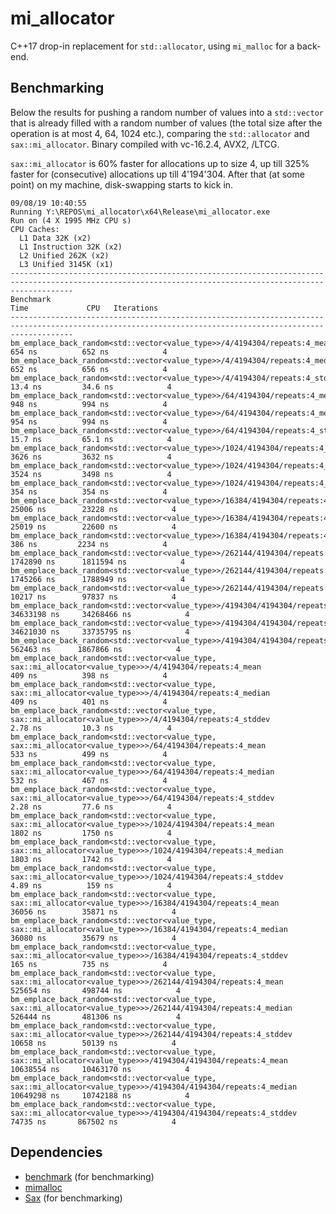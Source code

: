 
# mi_allocator

C++17 drop-in replacement for `std::allocator`, using `mi_malloc` for a back-end.


## Benchmarking

Below the results for pushing a random number of values into a `std::vector` that is already filled with a random number of values (the total size after the operation is at most 4, 64, 1024 etc.), comparing the `std::allocator` and `sax::mi_allocator`. Binary compiled with vc-16.2.4, AVX2, /LTCG.

`sax::mi_allocator` is 60% faster for allocations up to size 4, up till 325% faster for (consecutive) allocations up till 4'194'304. After that (at some point) on my machine, disk-swapping starts to kick in.

    09/08/19 10:40:55
    Running Y:\REPOS\mi_allocator\x64\Release\mi_allocator.exe
    Run on (4 X 1995 MHz CPU s)
    CPU Caches:
      L1 Data 32K (x2)
      L1 Instruction 32K (x2)
      L2 Unified 262K (x2)
      L3 Unified 3145K (x1)
    ----------------------------------------------------------------------------------------------------------------------------------------------------------
    Benchmark                                                                                                                Time             CPU   Iterations
    ----------------------------------------------------------------------------------------------------------------------------------------------------------
    bm_emplace_back_random<std::vector<value_type>>/4/4194304/repeats:4_mean                                               654 ns          652 ns            4
    bm_emplace_back_random<std::vector<value_type>>/4/4194304/repeats:4_median                                             652 ns          656 ns            4
    bm_emplace_back_random<std::vector<value_type>>/4/4194304/repeats:4_stddev                                            13.4 ns         34.6 ns            4
    bm_emplace_back_random<std::vector<value_type>>/64/4194304/repeats:4_mean                                              948 ns          994 ns            4
    bm_emplace_back_random<std::vector<value_type>>/64/4194304/repeats:4_median                                            954 ns          994 ns            4
    bm_emplace_back_random<std::vector<value_type>>/64/4194304/repeats:4_stddev                                           15.7 ns         65.1 ns            4
    bm_emplace_back_random<std::vector<value_type>>/1024/4194304/repeats:4_mean                                           3626 ns         3632 ns            4
    bm_emplace_back_random<std::vector<value_type>>/1024/4194304/repeats:4_median                                         3524 ns         3498 ns            4
    bm_emplace_back_random<std::vector<value_type>>/1024/4194304/repeats:4_stddev                                          354 ns          354 ns            4
    bm_emplace_back_random<std::vector<value_type>>/16384/4194304/repeats:4_mean                                         25006 ns        23228 ns            4
    bm_emplace_back_random<std::vector<value_type>>/16384/4194304/repeats:4_median                                       25019 ns        22600 ns            4
    bm_emplace_back_random<std::vector<value_type>>/16384/4194304/repeats:4_stddev                                         386 ns         2234 ns            4
    bm_emplace_back_random<std::vector<value_type>>/262144/4194304/repeats:4_mean                                      1742890 ns      1811594 ns            4
    bm_emplace_back_random<std::vector<value_type>>/262144/4194304/repeats:4_median                                    1745266 ns      1788949 ns            4
    bm_emplace_back_random<std::vector<value_type>>/262144/4194304/repeats:4_stddev                                      10217 ns        97837 ns            4
    bm_emplace_back_random<std::vector<value_type>>/4194304/4194304/repeats:4_mean                                    34633198 ns     34268466 ns            4
    bm_emplace_back_random<std::vector<value_type>>/4194304/4194304/repeats:4_median                                  34621030 ns     33735795 ns            4
    bm_emplace_back_random<std::vector<value_type>>/4194304/4194304/repeats:4_stddev                                    562463 ns      1867866 ns            4
    bm_emplace_back_random<std::vector<value_type, sax::mi_allocator<value_type>>>/4/4194304/repeats:4_mean                409 ns          398 ns            4
    bm_emplace_back_random<std::vector<value_type, sax::mi_allocator<value_type>>>/4/4194304/repeats:4_median              409 ns          401 ns            4
    bm_emplace_back_random<std::vector<value_type, sax::mi_allocator<value_type>>>/4/4194304/repeats:4_stddev             2.78 ns         10.3 ns            4
    bm_emplace_back_random<std::vector<value_type, sax::mi_allocator<value_type>>>/64/4194304/repeats:4_mean               533 ns          499 ns            4
    bm_emplace_back_random<std::vector<value_type, sax::mi_allocator<value_type>>>/64/4194304/repeats:4_median             532 ns          467 ns            4
    bm_emplace_back_random<std::vector<value_type, sax::mi_allocator<value_type>>>/64/4194304/repeats:4_stddev            2.28 ns         77.6 ns            4
    bm_emplace_back_random<std::vector<value_type, sax::mi_allocator<value_type>>>/1024/4194304/repeats:4_mean            1802 ns         1750 ns            4
    bm_emplace_back_random<std::vector<value_type, sax::mi_allocator<value_type>>>/1024/4194304/repeats:4_median          1803 ns         1742 ns            4
    bm_emplace_back_random<std::vector<value_type, sax::mi_allocator<value_type>>>/1024/4194304/repeats:4_stddev          4.89 ns          159 ns            4
    bm_emplace_back_random<std::vector<value_type, sax::mi_allocator<value_type>>>/16384/4194304/repeats:4_mean          36056 ns        35871 ns            4
    bm_emplace_back_random<std::vector<value_type, sax::mi_allocator<value_type>>>/16384/4194304/repeats:4_median        36080 ns        35679 ns            4
    bm_emplace_back_random<std::vector<value_type, sax::mi_allocator<value_type>>>/16384/4194304/repeats:4_stddev          165 ns          735 ns            4
    bm_emplace_back_random<std::vector<value_type, sax::mi_allocator<value_type>>>/262144/4194304/repeats:4_mean        525654 ns       498744 ns            4
    bm_emplace_back_random<std::vector<value_type, sax::mi_allocator<value_type>>>/262144/4194304/repeats:4_median      526444 ns       481306 ns            4
    bm_emplace_back_random<std::vector<value_type, sax::mi_allocator<value_type>>>/262144/4194304/repeats:4_stddev       10658 ns        50139 ns            4
    bm_emplace_back_random<std::vector<value_type, sax::mi_allocator<value_type>>>/4194304/4194304/repeats:4_mean     10638554 ns     10463170 ns            4
    bm_emplace_back_random<std::vector<value_type, sax::mi_allocator<value_type>>>/4194304/4194304/repeats:4_median   10649298 ns     10742188 ns            4
    bm_emplace_back_random<std::vector<value_type, sax::mi_allocator<value_type>>>/4194304/4194304/repeats:4_stddev      74735 ns       867502 ns            4


## Dependencies

* [benchmark](https://github.com/google/benchmark) (for benchmarking)
* [mimalloc](https://github.com/microsoft/mimalloc)
* [Sax](https://github.com/degski/Sax) (for benchmarking)
